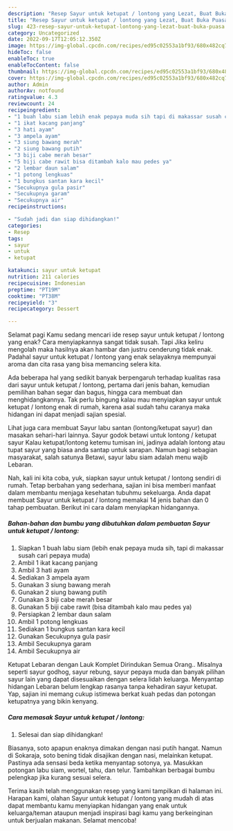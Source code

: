 ```yaml
---
description: "Resep Sayur untuk ketupat / lontong yang Lezat, Buat Buka Puasa}"
title: "Resep Sayur untuk ketupat / lontong yang Lezat, Buat Buka Puasa}"
slug: 423-resep-sayur-untuk-ketupat-lontong-yang-lezat-buat-buka-puasa
category: Uncategorized
date: 2022-09-17T12:05:12.350Z
image: https://img-global.cpcdn.com/recipes/ed95c02553a1bf93/680x482cq70/sayur-untuk-ketupat-lontong-foto-resep-utama.jpg
hideToc: false
enableToc: true
enableTocContent: false
thumbnail: https://img-global.cpcdn.com/recipes/ed95c02553a1bf93/680x482cq70/sayur-untuk-ketupat-lontong-foto-resep-utama.jpg
cover: https://img-global.cpcdn.com/recipes/ed95c02553a1bf93/680x482cq70/sayur-untuk-ketupat-lontong-foto-resep-utama.jpg
author: Admin
authorAv: notfound
ratingvalue: 4.3
reviewcount: 24
recipeingredient:
- "1 buah labu siam lebih enak pepaya muda sih tapi di makassar susah cari pepaya muda"
- "1 ikat kacang panjang"
- "3 hati ayam"
- "3 ampela ayam"
- "3 siung bawang merah"
- "2 siung bawang putih"
- "3 biji cabe merah besar"
- "5 biji cabe rawit bisa ditambah kalo mau pedes ya"
- "2 lembar daun salam"
- "1 potong lengkuas"
- "1 bungkus santan kara kecil"
- "Secukupnya gula pasir"
- "Secukupnya garam"
- "Secukupnya air"
recipeinstructions:

- "Sudah jadi dan siap dihidangkan!"
categories:
- Resep
tags:
- sayur
- untuk
- ketupat

katakunci: sayur untuk ketupat 
nutrition: 211 calories
recipecuisine: Indonesian
preptime: "PT19M"
cooktime: "PT38M"
recipeyield: "3"
recipecategory: Dessert

---
```



Selamat pagi Kamu sedang mencari ide resep sayur untuk ketupat / lontong yang enak? Cara menyiapkannya sangat tidak susah. Tapi Jika keliru mengolah maka hasilnya akan hambar dan justru cenderung tidak enak. Padahal sayur untuk ketupat / lontong yang enak selayaknya mempunyai aroma dan cita rasa yang bisa memancing selera kita.


Ada beberapa hal yang sedikit banyak berpengaruh terhadap kualitas rasa dari sayur untuk ketupat / lontong, pertama dari jenis bahan, kemudian pemilihan bahan segar dan bagus, hingga cara membuat dan menghidangkannya. Tak perlu bingung kalau mau menyiapkan sayur untuk ketupat / lontong enak di rumah, karena asal sudah tahu caranya maka hidangan ini dapat menjadi sajian spesial.

Lihat juga cara membuat Sayur labu santan (lontong/ketupat sayur) dan masakan sehari-hari lainnya. Sayur godok betawi untuk lontong / ketupat sayur Kalau ketupat/lontong ketemu tumisan ini, jadinya adalah lontong atau tupat sayur yang biasa anda santap untuk sarapan. Namun bagi sebagian masyarakat, salah satunya Betawi, sayur labu siam adalah menu wajib Lebaran.


Nah, kali ini kita coba, yuk, siapkan sayur untuk ketupat / lontong sendiri di rumah. Tetap berbahan yang sederhana, sajian ini bisa memberi manfaat dalam membantu menjaga kesehatan tubuhmu sekeluarga. Anda dapat membuat Sayur untuk ketupat / lontong memakai 14 jenis bahan dan 0 tahap pembuatan. Berikut ini cara dalam menyiapkan hidangannya.

<!--inarticleads1-->

##### Bahan-bahan dan bumbu yang dibutuhkan dalam pembuatan Sayur untuk ketupat / lontong:

1. Siapkan 1 buah labu siam (lebih enak pepaya muda sih, tapi di makassar susah cari pepaya muda)
1. Ambil 1 ikat kacang panjang
1. Ambil 3 hati ayam
1. Sediakan 3 ampela ayam
1. Gunakan 3 siung bawang merah
1. Gunakan 2 siung bawang putih
1. Gunakan 3 biji cabe merah besar
1. Gunakan 5 biji cabe rawit (bisa ditambah kalo mau pedes ya)
1. Persiapkan 2 lembar daun salam
1. Ambil 1 potong lengkuas
1. Sediakan 1 bungkus santan kara kecil
1. Gunakan Secukupnya gula pasir
1. Ambil Secukupnya garam
1. Ambil Secukupnya air


Ketupat Lebaran dengan Lauk Komplet Dirindukan Semua Orang.. Misalnya seperti sayur godhog, sayur rebung, sayur pepaya muda dan banyak pilihan sayur lain yang dapat disesuaikan dengan selera lidah keluarga. Menyantap hidangan Lebaran belum lengkap rasanya tanpa kehadiran sayur ketupat. Yap, sajian ini memang cukup istimewa berkat kuah pedas dan potongan ketupatnya yang bikin kenyang. 

<!--inarticleads2-->

##### Cara memasak Sayur untuk ketupat / lontong:


1. Selesai dan siap dihidangkan!

Biasanya, soto apapun enaknya dimakan dengan nasi putih hangat. Namun di Sokaraja, soto bening tidak disajikan dengan nasi, melainkan ketupat. Pastinya ada sensasi beda ketika menyantap sotonya, ya. Masukkan potongan labu siam, wortel, tahu, dan telur. Tambahkan berbagai bumbu pelengkap jika kurang sesuai selera. 

Terima kasih telah menggunakan resep yang kami tampilkan di halaman ini. Harapan kami, olahan Sayur untuk ketupat / lontong yang mudah di atas dapat membantu kamu menyiapkan hidangan yang enak untuk keluarga/teman ataupun menjadi inspirasi bagi kamu yang berkeinginan untuk berjualan makanan. Selamat mencoba!
